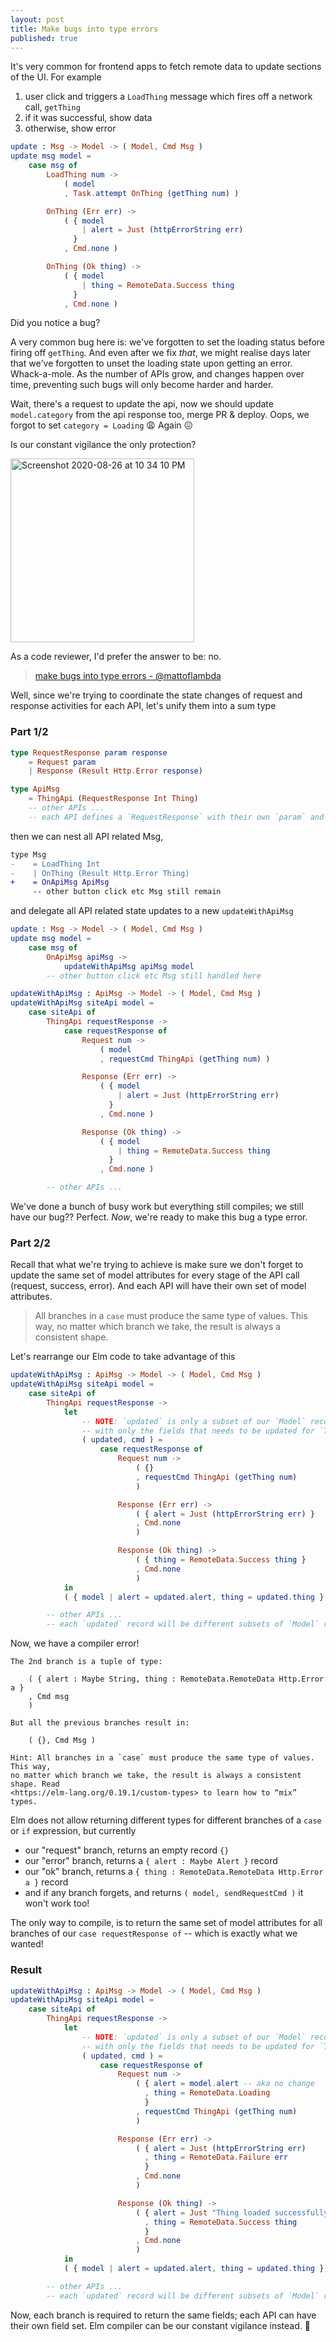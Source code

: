 ```yaml
---
layout: post
title: Make bugs into type errors
published: true
---
```

It's very common for frontend apps to fetch remote data to update sections of the UI. For example

1. user click and triggers a `LoadThing` message which fires off a network call, `getThing`
1. if it was successful, show data
1. otherwise, show error

``` elm
update : Msg -> Model -> ( Model, Cmd Msg )
update msg model =
    case msg of
        LoadThing num ->
            ( model
            , Task.attempt OnThing (getThing num) )

        OnThing (Err err) ->
            ( { model
                | alert = Just (httpErrorString err)
              }
            , Cmd.none )

        OnThing (Ok thing) ->
            ( { model
                | thing = RemoteData.Success thing
              }
            , Cmd.none )
```

Did you notice a bug?

A very common bug here is: we've forgotten to set the loading status before firing off `getThing`. And even after we fix _that_, we might realise days later that we've forgotten to unset the loading state upon getting an error. Whack-a-mole. As the number of APIs grow, and changes happen over time, preventing such bugs will only become harder and harder.

Wait, there's a request to update the api, now we should update `model.category` from the api response too, merge PR & deploy. Oops, we forgot to set `category = Loading` 😩 Again 😖

Is our constant vigilance the only protection?

<img width="294" alt="Screenshot 2020-08-26 at 10 34 10 PM" src="https://user-images.githubusercontent.com/473/91317369-8cdfd980-e7ec-11ea-8668-96d959898f17.png">

As a code reviewer, I'd prefer the answer to be: no.

> [make bugs into type errors - @mattoflambda](https://twitter.com/mattoflambda/status/1008735243581288449)

Well, since we're trying to coordinate the state changes of request and response activities for each API, let's unify them into a sum type

### Part 1/2

``` elm
type RequestResponse param response
    = Request param
    | Response (Result Http.Error response)

type ApiMsg
    = ThingApi (RequestResponse Int Thing)
    -- other APIs ...
    -- each API defines a `RequestResponse` with their own `param` and `response` types
```

then we can nest all API related Msg,

``` diff
type Msg
-    = LoadThing Int
-    | OnThing (Result Http.Error Thing)
+    = OnApiMsg ApiMsg
     -- other button click etc Msg still remain
```

and delegate all API related state updates to a new `updateWithApiMsg`

``` elm
update : Msg -> Model -> ( Model, Cmd Msg )
update msg model =
    case msg of
        OnApiMsg apiMsg ->
            updateWithApiMsg apiMsg model
        -- other button click etc Msg still handled here

updateWithApiMsg : ApiMsg -> Model -> ( Model, Cmd Msg )
updateWithApiMsg siteApi model =
    case siteApi of
        ThingApi requestResponse ->
            case requestResponse of
                Request num ->
                    ( model
                    , requestCmd ThingApi (getThing num) )

                Response (Err err) ->
                    ( { model
                        | alert = Just (httpErrorString err)
                      }
                    , Cmd.none )

                Response (Ok thing) ->
                    ( { model
                        | thing = RemoteData.Success thing
                      }
                    , Cmd.none )

        -- other APIs ...
```

We've done a bunch of busy work but everything still compiles; we still have our bug?? Perfect. _Now_, we're ready to make this bug a type error.

### Part 2/2

Recall that what we're trying to achieve is make sure we don't forget to update the same set of model attributes for every stage of the API call (request, success, error). And each API will have their own set of model attributes.

> All branches in a `case` must produce the same type of values. This way, no matter which branch we take, the result is always a consistent shape.

Let's rearrange our Elm code to take advantage of this

``` elm
updateWithApiMsg : ApiMsg -> Model -> ( Model, Cmd Msg )
updateWithApiMsg siteApi model =
    case siteApi of
        ThingApi requestResponse ->
            let
                -- NOTE: `updated` is only a subset of our `Model` record type
                -- with only the fields that needs to be updated for `ThingApi`
                ( updated, cmd ) =
                    case requestResponse of
                        Request num ->
                            ( {}
                            , requestCmd ThingApi (getThing num)
                            )

                        Response (Err err) ->
                            ( { alert = Just (httpErrorString err) }
                            , Cmd.none
                            )

                        Response (Ok thing) ->
                            ( { thing = RemoteData.Success thing }
                            , Cmd.none
                            )
            in
            ( { model | alert = updated.alert, thing = updated.thing }, cmd )

        -- other APIs ...
        -- each `updated` record will be different subsets of `Model` record type
```

Now, we have a compiler error!

```
The 2nd branch is a tuple of type:

    ( { alert : Maybe String, thing : RemoteData.RemoteData Http.Error a }
    , Cmd msg
    )

But all the previous branches result in:

    ( {}, Cmd Msg )

Hint: All branches in a `case` must produce the same type of values. This way,
no matter which branch we take, the result is always a consistent shape. Read
<https://elm-lang.org/0.19.1/custom-types> to learn how to “mix” types.
```

Elm does not allow returning different types for different branches of a `case` or `if` expression, but currently
- our "request" branch, returns an empty record `{}`
- our "error" branch, returns a `{ alert : Maybe Alert }` record
- our "ok" branch, returns a `{ thing : RemoteData.RemoteData Http.Error a }` record
- and if any branch forgets, and returns `( model, sendRequestCmd )` it won't work too!

The only way to compile, is to return the same set of model attributes for all branches of our `case requestResponse of` -- which is exactly what we wanted!

### Result

``` elm
updateWithApiMsg : ApiMsg -> Model -> ( Model, Cmd Msg )
updateWithApiMsg siteApi model =
    case siteApi of
        ThingApi requestResponse ->
            let
                -- NOTE: `updated` is only a subset of our `Model` record type
                -- with only the fields that needs to be updated for `ThingApi`
                ( updated, cmd ) =
                    case requestResponse of
                        Request num ->
                            ( { alert = model.alert -- aka no change
                              , thing = RemoteData.Loading
                              }
                            , requestCmd ThingApi (getThing num)
                            )

                        Response (Err err) ->
                            ( { alert = Just (httpErrorString err)
                              , thing = RemoteData.Failure err
                              }
                            , Cmd.none
                            )

                        Response (Ok thing) ->
                            ( { alert = Just "Thing loaded successfully"
                              , thing = RemoteData.Success thing
                              }
                            , Cmd.none
                            )
            in
            ( { model | alert = updated.alert, thing = updated.thing }, cmd )

        -- other APIs ...
        -- each `updated` record will be different subsets of `Model` record type
```

Now, each branch is required to return the same fields; each API can have their own field set. Elm compiler can be our constant vigilance instead. 🎉
